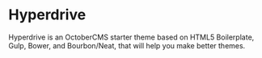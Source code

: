 # Hyperdrive

Hyperdrive is an OctoberCMS starter theme based on HTML5 Boilerplate, Gulp, Bower, and Bourbon/Neat, that will help you make better themes.
